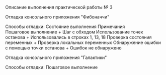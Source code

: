 Описание выполнения практической работы № 3


Отладка консольного приложения "Фибоначчи"

Способы отладки:           Состояние выполнения	     Примечания     
Пошаговое выполнение	        +                           Шаг с обходом
Использование точек останова	+                           Использовались в строках 1, 13, 18
Проверка состояния переменных	+                           Проверка локальных переменных
Обнаружение ошибки с помощью точки останова	+        Ошибок не обнаружено

Отладка консольного приложения "Галактики"

Способы отладки:
Пошаговое выполнение
